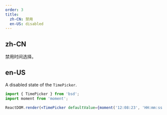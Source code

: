 ```yaml
---
order: 3
title:
  zh-CN: 禁用
  en-US: disabled
---
```


## zh-CN

禁用时间选择。

## en-US

A disabled state of the `TimePicker`.

```jsx
import { TimePicker } from 'bsd';
import moment from 'moment';

ReactDOM.render(<TimePicker defaultValue={moment('12:08:23', 'HH:mm:ss')} disabled />, mountNode);
```
